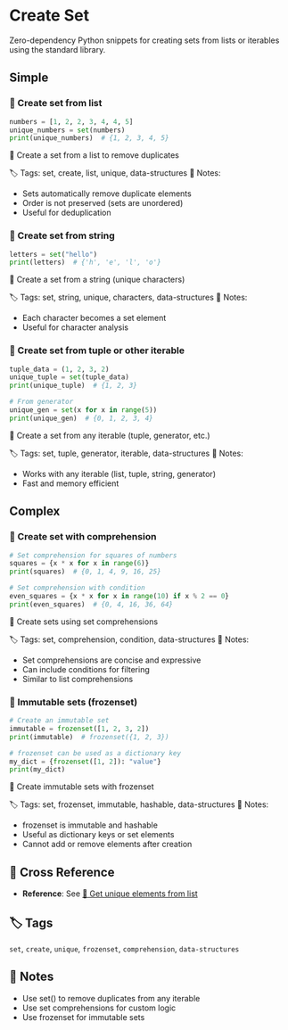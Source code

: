 # Create Set

Zero-dependency Python snippets for creating sets from lists or iterables using the standard library.

## Simple

### 🧩 Create set from list

```python
numbers = [1, 2, 2, 3, 4, 4, 5]
unique_numbers = set(numbers)
print(unique_numbers)  # {1, 2, 3, 4, 5}
```

📂 Create a set from a list to remove duplicates

🏷️ Tags: set, create, list, unique, data-structures
📝 Notes:
- Sets automatically remove duplicate elements
- Order is not preserved (sets are unordered)
- Useful for deduplication

### 🧩 Create set from string

```python
letters = set("hello")
print(letters)  # {'h', 'e', 'l', 'o'}
```

📂 Create a set from a string (unique characters)

🏷️ Tags: set, string, unique, characters, data-structures
📝 Notes:
- Each character becomes a set element
- Useful for character analysis

### 🧩 Create set from tuple or other iterable

```python
tuple_data = (1, 2, 3, 2)
unique_tuple = set(tuple_data)
print(unique_tuple)  # {1, 2, 3}

# From generator
unique_gen = set(x for x in range(5))
print(unique_gen)  # {0, 1, 2, 3, 4}
```

📂 Create a set from any iterable (tuple, generator, etc.)

🏷️ Tags: set, tuple, generator, iterable, data-structures
📝 Notes:
- Works with any iterable (list, tuple, string, generator)
- Fast and memory efficient

## Complex

### 🧩 Create set with comprehension

```python
# Set comprehension for squares of numbers
squares = {x * x for x in range(6)}
print(squares)  # {0, 1, 4, 9, 16, 25}

# Set comprehension with condition
even_squares = {x * x for x in range(10) if x % 2 == 0}
print(even_squares)  # {0, 4, 16, 36, 64}
```

📂 Create sets using set comprehensions

🏷️ Tags: set, comprehension, condition, data-structures
📝 Notes:
- Set comprehensions are concise and expressive
- Can include conditions for filtering
- Similar to list comprehensions

### 🧩 Immutable sets (frozenset)

```python
# Create an immutable set
immutable = frozenset([1, 2, 3, 2])
print(immutable)  # frozenset({1, 2, 3})

# frozenset can be used as a dictionary key
my_dict = {frozenset([1, 2]): "value"}
print(my_dict)
```

📂 Create immutable sets with frozenset

🏷️ Tags: set, frozenset, immutable, hashable, data-structures
📝 Notes:
- frozenset is immutable and hashable
- Useful as dictionary keys or set elements
- Cannot add or remove elements after creation

## 🔗 Cross Reference

- **Reference**: See [📂 Get unique elements from list](set_unique_elements.md)

## 🏷️ Tags

`set`, `create`, `unique`, `frozenset`, `comprehension`, `data-structures`

## 📝 Notes
- Use set() to remove duplicates from any iterable
- Use set comprehensions for custom logic
- Use frozenset for immutable sets
